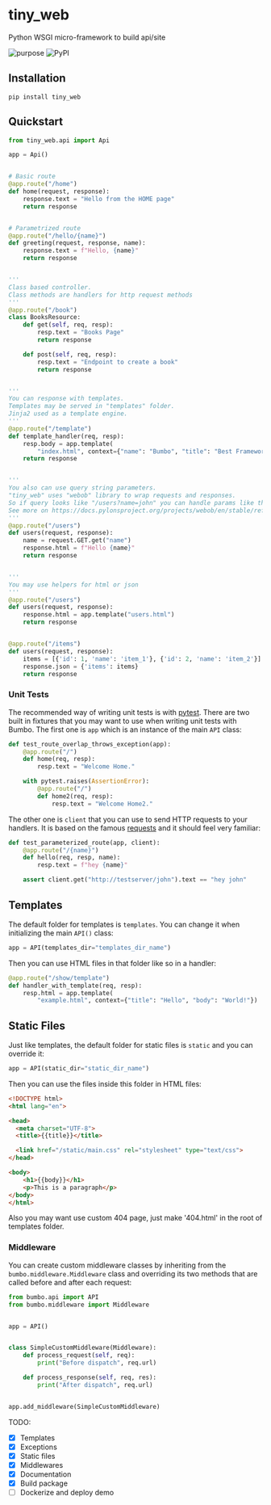 # tiny_web
Python WSGI micro-framework to build api/site

![purpose](https://img.shields.io/badge/purpose-learning-green.svg)
![PyPI](https://img.shields.io/pypi/v/tiny_web)

## Installation

```shell
pip install tiny_web
```

## Quickstart

```python
from tiny_web.api import Api

app = Api()


# Basic route
@app.route("/home")
def home(request, response):
    response.text = "Hello from the HOME page"
    return response


# Parametrized route
@app.route("/hello/{name}")
def greeting(request, response, name):
    response.text = f"Hello, {name}"
    return response


'''
Class based controller.
Class methods are handlers for http request methods
'''
@app.route("/book")
class BooksResource:
    def get(self, req, resp):
        resp.text = "Books Page"
        return response

    def post(self, req, resp):
        resp.text = "Endpoint to create a book"
        return response


'''
You can response with templates.
Templates may be served in "templates" folder.
Jinja2 used as a template engine.
'''
@app.route("/template")
def template_handler(req, resp):
    resp.body = app.template(
        "index.html", context={"name": "Bumbo", "title": "Best Framework"}).encode()
    return response


'''
You also can use query string parameters.
"tiny_web" uses "webob" library to wrap requests and responses.
So if query looks like "/users?name=john" you can handle params like this.
See more on https://docs.pylonsproject.org/projects/webob/en/stable/reference.html
'''
@app.route("/users")
def users(request, response):
    name = request.GET.get("name")
    response.html = f"Hello {name}"
    return response


'''
You may use helpers for html or json
'''
@app.route("/users")
def users(request, response):
    response.html = app.template("users.html")
    return response


@app.route("/items")
def users(request, response):
    items = [{'id': 1, 'name': 'item_1'}, {'id': 2, 'name': 'item_2'}]
    response.json = {'items': items}
    return response
```

### Unit Tests

The recommended way of writing unit tests is with [pytest](https://docs.pytest.org/en/latest/). There are two built in fixtures
that you may want to use when writing unit tests with Bumbo. The first one is `app` which is an instance of the main `API` class:

```python
def test_route_overlap_throws_exception(app):
    @app.route("/")
    def home(req, resp):
        resp.text = "Welcome Home."

    with pytest.raises(AssertionError):
        @app.route("/")
        def home2(req, resp):
            resp.text = "Welcome Home2."
```

The other one is `client` that you can use to send HTTP requests to your handlers. It is based on the famous [requests](http://docs.python-requests.org/en/master/) and it should feel very familiar:

```python
def test_parameterized_route(app, client):
    @app.route("/{name}")
    def hello(req, resp, name):
        resp.text = f"hey {name}"

    assert client.get("http://testserver/john").text == "hey john"
```

## Templates

The default folder for templates is `templates`. You can change it when initializing the main `API()` class:

```python
app = API(templates_dir="templates_dir_name")
```

Then you can use HTML files in that folder like so in a handler:

```python
@app.route("/show/template")
def handler_with_template(req, resp):
    resp.html = app.template(
        "example.html", context={"title": "Hello", "body": "World!"})
```

## Static Files

Just like templates, the default folder for static files is `static` and you can override it:

```python
app = API(static_dir="static_dir_name")
```

Then you can use the files inside this folder in HTML files:

```html
<!DOCTYPE html>
<html lang="en">

<head>
  <meta charset="UTF-8">
  <title>{{title}}</title>

  <link href="/static/main.css" rel="stylesheet" type="text/css">
</head>

<body>
    <h1>{{body}}</h1>
    <p>This is a paragraph</p>
</body>
</html>
```

Also you may want use custom 404 page, just make '404.html' in the root of templates folder.

### Middleware

You can create custom middleware classes by inheriting from the `bumbo.middleware.Middleware` class and overriding its two methods
that are called before and after each request:

```python
from bumbo.api import API
from bumbo.middleware import Middleware


app = API()


class SimpleCustomMiddleware(Middleware):
    def process_request(self, req):
        print("Before dispatch", req.url)

    def process_response(self, req, res):
        print("After dispatch", req.url)


app.add_middleware(SimpleCustomMiddleware)
```


TODO:
- [x] Templates
- [x] Exceptions
- [x] Static files
- [x] Middlewares
- [x] Documentation
- [x] Build package
- [ ] Dockerize and deploy demo
